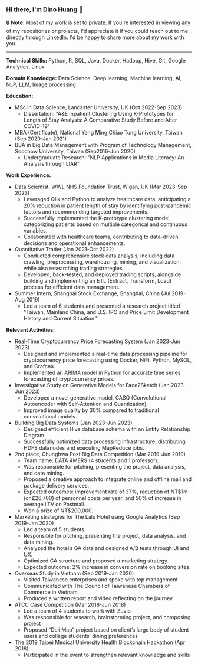 <!--
**Dino1G/Dino1G** is a ✨ _special_ ✨ repository because its `README.md` (this file) appears on your GitHub profile.

Here are some ideas to get you started:

- 🔭 I’m currently working on ...
- 🌱 I’m currently learning ...
- 👯 I’m looking to collaborate on ...
- 🤔 I’m looking for help with ...
- 💬 Ask me about ...
- 📫 How to reach me: ...
- 😄 Pronouns: ...
- ⚡ Fun fact: ...
-->
### Hi there, I'm Dino Huang 👋

🔒 **Note**: Most of my work is set to private. If you're interested in viewing any of my repositories or projects, I'd appreciate it if you could reach out to me directly through [LinkedIn](https://www.linkedin.com/in/dino-huang-6ba4a6209). I'd be happy to share more about my work with you.

---

**Technical Skills:** Python, R, SQL, Java, Docker, Hadoop, Hive, Git, Google Analytics, Linux

**Domain Knowledge:** Data Science, Deep learning, Machine learning, AI, NLP, LLM, Image processing


**Education:**
- MSc in Data Science, Lancaster University, UK (Oct 2022-Sep 2023)
  - Dissertation: "A&E Inpatient Clustering Using K-Prototypes for Length of Stay Analysis: A Comparative Study Before and After COVID-19"
- MBA (Certificate), National Yang Ming Chiao Tung University, Taiwan (Sep 2020-Jan 2021)
- BBA in Big Data Management with Program of Technology Management, Soochow University, Taiwan (Sep2016-Jun 2020)
  - Undergraduate Research: "NLP Applications in Media Literacy: An Analysis through LIAR"

**Work Experience:**
- Data Scientist, WWL NHS Foundation Trust, Wigan, UK (Mar 2023-Sep 2023)
  - Leveraged Qlik and Python to analyze healthcare data, anticipating a 20% reduction in patient length of stay by identifying post-pandemic factors and recommending targeted improvements.
  - Successfully implemented the K-prototype clustering model, categorizing patients based on multiple categorical and continuous variables.
  - Collaborated with healthcare teams, contributing to data-driven decisions and operational enhancements.
- Quantitative Trader (Jan 2021-Oct 2022)
  - Conducted comprehensive stock data analysis, including data crawling, preprocessing, warehousing, mining, and visualization, while also researching trading strategies.
  - Developed, back-tested, and deployed trading scripts, alongside building and implementing an ETL (Extract, Transform, Load) process for efficient data management.
- Summer Intern, Shanghai Stock Exchange, Shanghai, China (Jul 2019-Aug 2019)
  - Led a team of 6 students and presented a research project titled "Taiwan, Mainland China, and U.S. IPO and Price Limit Development History and Current Situation."

**Relevant Activities:**
- Real-Time Cryptocurrency Price Forecasting System (Jan 2023-Jun 2023)
  - Designed and implemented a real-time data processing pipeline for cryptocurrency price forecasting using Docker, NiFi, Python, MySQL, and Grafana.
  - Implemented an ARIMA model in Python for accurate time series forecasting of cryptocurrency prices.
- Investigative Study on Generative Models for Face2Sketch (Jan 2023-Jun 2023)
  - Developed a novel generative model, CASQ (Convolutional Autoencoder with Self-Attention and Quantization).
  - Improved image quality by 30% compared to traditional convolutional models.
- Building Big Data Systems (Jan 2023-Jun 2023)
  - Designed efficient Hive database schema with an Entity Relationship Diagram.
  - Successfully optimized data processing infrastructure, distributing HDFS datanodes and executing MapReduce jobs.
- 2nd place, Chunghwa Post Big Data Competition (Mar 2019-Jun 2019)
  - Team name: DATA 4MERS (4 students and 1 professor).
  - Was responsible for pitching, presenting the project, data analysis, and data mining.
  - Proposed a creative approach to integrate online and offline mail and package delivery services.
  - Expected outcomes: improvement rate of 37%, reduction of NT$1m (or £26,700) of personnel costs per year, and 50% of increase in average LTV on Postmall.
  - Won a prize of NT$200,000.
- Marketing strategies for The Lalu Hotel using Google Analytics (Sep 2019-Jan 2020)
  - Led a team of 5 students.
  - Responsible for pitching, presenting the project, data analysis, and data mining.
  - Analyzed the hotel’s GA data and designed A/B tests through UI and UX.
  - Optimized GA structure and proposed a marketing strategy.
  - Expected outcome: 2% increase in conversion rate on booking sites.
- Overseas Study in Vietnam (Sep 2019-Jan 2020)
  - Visited Taiwanese enterprises and spoke with top management
  - Communicated with The Council of Taiwanese Chambers of Commerce in Vietnam
  - Produced a written report and video reflecting on the journey
- ATCC Case Competition (Mar 2018-Jun 2018)
  - Led a team of 4 students to work with Zuvio
  - Was responsible for research, brainstorming project, and composing project
  - Proposed “Deli Map” project based on client’s large body of student users and college students’ dining preferences
- The 2019 Taipei Medical University Health Blockchain Hackathon (Apr 2018)
  - Participated in the event to strengthen relevant knowledge and skills

